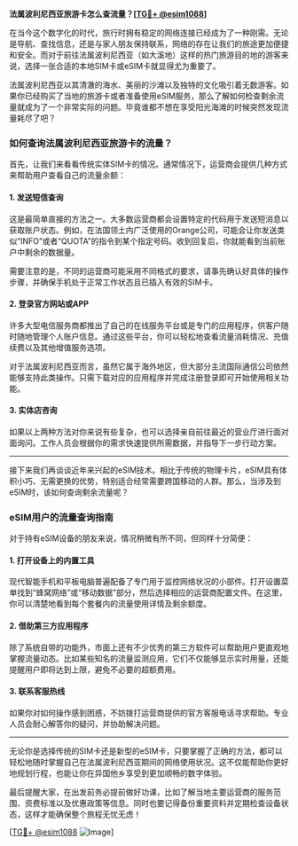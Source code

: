 **法属波利尼西亚旅游卡怎么查流量？[[TG💪+ @esim1088](https://t.me/s/esim1088)]**

在当今这个数字化的时代，旅行时拥有稳定的网络连接已经成为了一种刚需。无论是导航、查找信息，还是与家人朋友保持联系，网络的存在让我们的旅途更加便捷和安全。而对于前往法属波利尼西亚（如大溪地）这样的热门旅游目的地的游客来说，选择一张合适的本地SIM卡或eSIM卡就显得尤为重要了。

法属波利尼西亚以其清澈的海水、美丽的沙滩以及独特的文化吸引着无数游客。如果你已经购买了当地的旅游卡或者准备使用eSIM服务，那么了解如何检查剩余流量就成为了一个非常实际的问题。毕竟谁都不想在享受阳光海滩的时候突然发现流量耗尽了吧？

### 如何查询法属波利尼西亚旅游卡的流量？

首先，让我们来看看传统实体SIM卡的情况。通常情况下，运营商会提供几种方式来帮助用户查看自己的流量余额：

#### 1. 发送短信查询
这是最简单直接的方法之一。大多数运营商都会设置特定的代码用于发送短消息以获取账户状态。例如，在法国领土内广泛使用的Orange公司，可能会让你发送类似“INFO”或者“QUOTA”的指令到某个指定号码。收到回复后，你就能看到当前账户中剩余的数据量。

需要注意的是，不同的运营商可能采用不同格式的要求，请事先确认好具体的操作步骤，并确保手机处于正常工作状态且已插入有效的SIM卡。

#### 2. 登录官方网站或APP
许多大型电信服务商都推出了自己的在线服务平台或是专门的应用程序，供客户随时随地管理个人账户信息。通过这些平台，你可以轻松地查看流量消耗情况、充值续费以及其他增值服务选项。

对于法属波利尼西亚而言，虽然它属于海外地区，但大部分主流国际通信公司依然能够支持此类操作。只需下载对应的应用程序并完成注册登录即可开始使用相关功能。

#### 3. 实体店咨询
如果以上两种方法对你来说有些复杂，也可以选择亲自前往最近的营业厅进行面对面询问。工作人员会根据你的需求快速提供所需数据，并指导下一步行动方案。

---

接下来我们再谈谈近年来兴起的eSIM技术。相比于传统的物理卡片，eSIM具有体积小巧、无需更换的优势，特别适合经常需要跨国移动的人群。那么，当涉及到eSIM时，该如何查询剩余流量呢？

### eSIM用户的流量查询指南

对于持有eSIM设备的朋友来说，情况稍微有所不同，但同样十分简便：

#### 1. 打开设备上的内置工具
现代智能手机和平板电脑普遍配备了专门用于监控网络状况的小部件。打开设置菜单找到“蜂窝网络”或“移动数据”部分，然后选择相应的运营商配置文件。在这里，你可以清楚地看到每个套餐内的流量使用详情及剩余额度。

#### 2. 借助第三方应用程序
除了系统自带的功能外，市面上还有不少优秀的第三方软件可以帮助用户更直观地掌握流量动态。比如某些知名的流量监测应用，它们不仅能够显示实时用量，还能提醒用户即将达到上限，避免不必要的超额费用。

#### 3. 联系客服热线
如果你对如何操作感到困惑，不妨拨打运营商提供的官方客服电话寻求帮助。专业人员会耐心解答你的疑问，并协助解决问题。

---

无论你是选择传统的SIM卡还是新型的eSIM卡，只要掌握了正确的方法，都可以轻松地随时掌握自己在法属波利尼西亚期间的网络使用状况。这不仅能帮助你更好地规划行程，也能让你在异国他乡享受到更加顺畅的数字体验。

最后提醒大家，在出发前务必提前做好功课，比如了解当地主要运营商的服务范围、资费标准以及优惠政策等信息。同时也要记得备份重要资料并定期检查设备状态，这样才能确保整个旅程无忧无虑！

[[TG💪+ @esim1088](https://t.me/s/esim1088) ![Image](https://i.postimg.cc/4NQfJmqS/Snipaste-2025-05-13-00-14-12.png)]